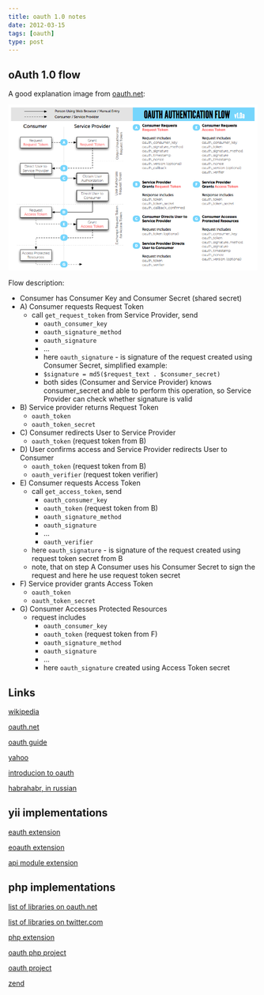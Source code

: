 ```yaml
---
title: oauth 1.0 notes
date: 2012-03-15
tags: [oauth]
type: post
---
```


<!-- more -->
oAuth 1.0 flow
-----------------

A good explanation image from [oauth.net](http://oauth.net/core/1.0/):

![oAuth flow](/2012-03-15-oauth-1-0-diagram.png)

Flow description:

* Consumer has Consumer Key and Consumer Secret (shared secret)
* A) Consumer requests Request Token
  * call `get_request_token` from Service Provider, send
    * `oauth_consumer_key`
    * `oauth_signature_method`
    * `oauth_signature`
    * ...
    * here `oauth_signature` - is signature of the request created using Consumer Secret, simplified example:
    * `$signature = md5($request_text . $consumer_secret)`
    * both sides (Consumer and Service Provider) knows consumer_secret and able to perform this operation, so Service Provider can check whether signature is valid
* B) Service provider returns Request Token
  * `oauth_token`
  * `oauth_token_secret`
* C) Consumer redirects User to Service Provider
  * `oauth_token` (request token from B)
* D) User confirms access and Service Provider redirects User to Consumer
  * `oauth_token` (request token from B)
  * `oauth_verifier` (request token verifier)
* E) Consumer requests Access Token
  * call `get_access_token`, send
    * `oauth_consumer_key`
    * `oauth_token` (request token from B)
    * `oauth_signature_method`
    * `oauth_signature`
    * ...
    * `oauth_verifier`
  * here `oauth_signature` - is signature of the request created using request token secret from B
  * note, that on step A Consumer uses his Consumer Secret to sign the request and here he use request token secret
* F) Service provider grants Access Token
  * `oauth_token`
  * `oauth_token_secret`
* G) Consumer Accesses Protected Resources
  * request includes
    * `oauth_consumer_key`
    * `oauth_token` (request token from F)
    * `oauth_signature_method`
    * `oauth_signature`
    * ...
    * here `oauth_signature` created using Access Token secret

Links
-----------------
[wikipedia](http://en.wikipedia.org/wiki/OAuth)

[oauth.net](http://oauth.net/)

[oauth guide](http://hueniverse.com/oauth/)

[yahoo](http://developer.yahoo.com/oauth/guide/oauth-auth-flow.html)

[introducion to oauth](http://thinkvitamin.com/code/introduction-to-oauth/)

[habrahabr, in russian](http://habrahabr.ru/post/77648/)

## yii implementations
[eauth extension](https://github.com/Nodge/yii-eauth)

[eoauth extension](https://github.com/jorgebg/yii-eoauth)

[api module extension](http://www.yiiframework.com/extension/api-module/)

## php implementations
[list of libraries on oauth.net](http://oauth.net/code/)

[list of libraries on twitter.com](https://dev.twitter.com/docs/twitter-libraries#php)

[php extension](http://www.php.net/manual/en/book.oauth.php)

[oauth php project](http://code.google.com/p/oauth-php/)

[oauth project](http://code.google.com/p/oauth/)

[zend](http://framework.zend.com/manual/en/zend.oauth.introduction.html)
